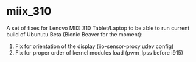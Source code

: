 # miix_310
A set of fixes for Lenovo MIIX 310 Tablet/Laptop to be able to run current
build of Ubunutu Beta (Bionic Beaver for the moment):
1. Fix for orientation of the display (iio-sensor-proxy udev config)
2. Fix for proper order of kernel modules load (pwm_lpss before i915)
